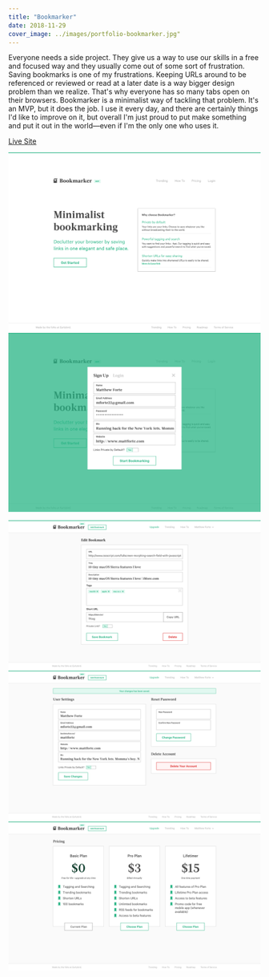 ```yaml
---
title: "Bookmarker"
date: 2018-11-29
cover_image: ../images/portfolio-bookmarker.jpg"
---
```


Everyone needs a side project. They give us a way to use our skills in a free and focused way and they usually come out of some sort of frustration. Saving bookmarks is one of my frustrations. Keeping URLs around to be referenced or reviewed or read at a later date is a way bigger design problem than we realize. That's why everyone has so many tabs open on their browsers. Bookmarker is a minimalist way of tackling that problem. It's an MVP, but it does the job. I use it every day, and there are certainly things I'd like to improve on it, but overall I'm just proud to put make something and put it out in the world—even if I'm the only one who uses it.

[Live Site](http://bookmarker.co)

![](../images/portfolio-bookmarker1.png) ![](../images/portfolio-bookmarker2.png)

![](../images/portfolio-bookmarker3.png) ![](../images/portfolio-bookmarker4.png) ![](../images/portfolio-bookmarker5.png)
